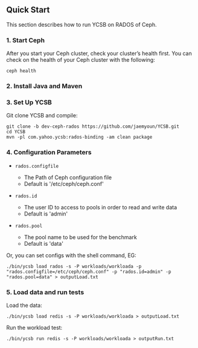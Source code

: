 <!--
Copyright (c) 2014 - 2015 YCSB contributors. All rights reserved.

Licensed under the Apache License, Version 2.0 (the "License"); you
may not use this file except in compliance with the License. You
may obtain a copy of the License at

http://www.apache.org/licenses/LICENSE-2.0

Unless required by applicable law or agreed to in writing, software
distributed under the License is distributed on an "AS IS" BASIS,
WITHOUT WARRANTIES OR CONDITIONS OF ANY KIND, either express or
implied. See the License for the specific language governing
permissions and limitations under the License. See accompanying
LICENSE file.
-->

## Quick Start

This section describes how to run YCSB on RADOS of Ceph.

### 1. Start Ceph

After you start your Ceph cluster, check your cluster’s health first. You can check on the health of your Ceph cluster with the following:

    ceph health

### 2. Install Java and Maven

### 3. Set Up YCSB

Git clone YCSB and compile:

    git clone -b dev-ceph-rados https://github.com/jaemyoun/YCSB.git
    cd YCSB
    mvn -pl com.yahoo.ycsb:rados-binding -am clean package

### 4. Configuration Parameters

- `rados.configfile`
  - The Path of Ceph configuration file
  - Default is '/etc/ceph/ceph.conf'

- `rados.id`
  - The user ID to access to pools in order to read and write data
  - Default is 'admin'

- `rados.pool`
  - The pool name to be used for the benchmark
  - Default is 'data'

Or, you can set configs with the shell command, EG:

    ./bin/ycsb load rados -s -P workloads/workloada -p "rados.configfile=/etc/ceph/ceph.conf" -p "rados.id=admin" -p "rados.pool=data" > outputLoad.txt

### 5. Load data and run tests

Load the data:

    ./bin/ycsb load redis -s -P workloads/workloada > outputLoad.txt

Run the workload test:

    ./bin/ycsb run redis -s -P workloads/workloada > outputRun.txt
